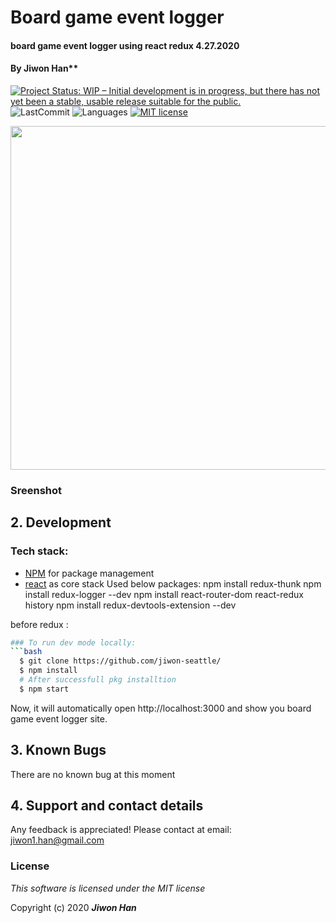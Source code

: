 
# Board game event logger

#### board game event logger using react redux 4.27.2020

#### By Jiwon Han**

[![Project Status: WIP – Initial development is in progress, but there has not yet been a stable, usable release suitable for the public.](https://www.repostatus.org/badges/latest/wip.svg)](https://www.repostatus.org/#wip)
![LastCommit](https://img.shields.io/github/last-commit/jiwon-seattle/board-game-event-logger-redux)
![Languages](https://img.shields.io/github/languages/top/jiwon-seattle/board-game-event-logger-redux)
[![MIT license](https://img.shields.io/badge/License-MIT-orange.svg)](https://lbesson.mit-license.org/)




<img src="https://miro.medium.com/max/864/1*NMF-GM_ULkLlUtkIWgeGsA.jpeg" width="550px" />


### Sreenshot

<!-- <img src="src/img/bubbleTeaSite.gif" width="550px" /> -->

## 2. Development
### Tech stack:
+ [NPM](https://www.npmjs.com/) for package management
+ [react](https://reactjs.org/) as core stack
Used below packages:
npm install redux-thunk
npm install redux-logger --dev
npm install react-router-dom react-redux history
npm install redux-devtools-extension --dev

before redux : 
```bash git reset --hard 
### To run dev mode locally:
```bash
  $ git clone https://github.com/jiwon-seattle/
  $ npm install  
  # After successfull pkg installtion
  $ npm start
```
Now, it will automatically open http://localhost:3000 and show you board game event logger site.

## 3. Known Bugs

There are no known bug at this moment

## 4. Support and contact details

Any feedback is appreciated! Please contact at email: jiwon1.han@gmail.com

### License

*This software is licensed under the MIT license*

Copyright (c) 2020 **_Jiwon Han_**

